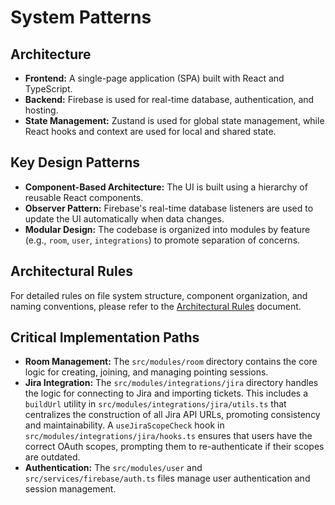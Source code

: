 # System Patterns

## Architecture

- **Frontend:** A single-page application (SPA) built with React and TypeScript.
- **Backend:** Firebase is used for real-time database, authentication, and hosting.
- **State Management:** Zustand is used for global state management, while React hooks and context are used for local and shared state.

## Key Design Patterns

- **Component-Based Architecture:** The UI is built using a hierarchy of reusable React components.
- **Observer Pattern:** Firebase's real-time database listeners are used to update the UI automatically when data changes.
- **Modular Design:** The codebase is organized into modules by feature (e.g., `room`, `user`, `integrations`) to promote separation of concerns.

## Architectural Rules

For detailed rules on file system structure, component organization, and naming conventions, please refer to the [Architectural Rules](./architectural-rules.md) document.

## Critical Implementation Paths

- **Room Management:** The `src/modules/room` directory contains the core logic for creating, joining, and managing pointing sessions.
- **Jira Integration:** The `src/modules/integrations/jira` directory handles the logic for connecting to Jira and importing tickets. This includes a `buildUrl` utility in `src/modules/integrations/jira/utils.ts` that centralizes the construction of all Jira API URLs, promoting consistency and maintainability. A `useJiraScopeCheck` hook in `src/modules/integrations/jira/hooks.ts` ensures that users have the correct OAuth scopes, prompting them to re-authenticate if their scopes are outdated.
- **Authentication:** The `src/modules/user` and `src/services/firebase/auth.ts` files manage user authentication and session management.

